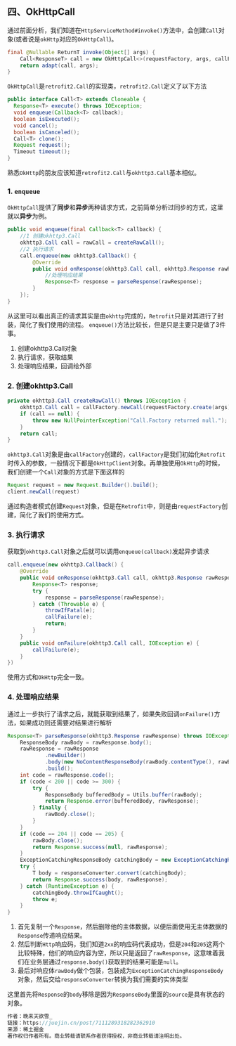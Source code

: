 ## 四、OkHttpCall

通过前面分析，我们知道在`HttpServiceMethod#invoke()`方法中，会创建`Call`对象(或者说是`okHttp`对应的`OkHttpCall`)。
```java
final @Nullable ReturnT invoke(Object[] args) {
	Call<ResponseT> call = new OkHttpCall<>(requestFactory, args, callFactory, responseConverter);
	return adapt(call, args);
}
```
`OkHttpCall`是`retrofit2.Call`的实现类，`retrofit2.Call`定义了以下方法
```java
public interface Call<T> extends Cloneable {
  Response<T> execute() throws IOException;
  void enqueue(Callback<T> callback);
  boolean isExecuted();
  void cancel();
  boolean isCanceled();
  Call<T> clone();
  Request request();
  Timeout timeout();
}
```
熟悉`OkHttp`的朋友应该知道`retrofit2.Call`与`okhttp3.Call`基本相似。

### 1. `enqueue`
`OkHttpCall`提供了**同步**和**异步**两种请求方式，之前简单分析过同步的方式，这里就以**异步**为例。
```java
public void enqueue(final Callback<T> callback) {
	//1 创建okhttp3.Call
	okhttp3.Call call = rawCall = createRawCall();
	//2 执行请求
	call.enqueue(new okhttp3.Callback() {
		@Override
		public void onResponse(okhttp3.Call call, okhttp3.Response rawResponse) {
			//处理响应结果
			Response<T> response = parseResponse(rawResponse);
		}
    });
}
```
从这里可以看出真正的请求其实是由`okhttp`完成的，`Retrofit`只是对其进行了封装，简化了我们使用的流程。
`enqueue()`方法比较长，但是只是主要只是做了3件事。

1. 创建okhttp3.Call对象
2. 执行请求，获取结果
3. 处理响应结果，回调给外部

### 2. 创建okhttp3.Call
```java
private okhttp3.Call createRawCall() throws IOException {
	okhttp3.Call call = callFactory.newCall(requestFactory.create(args));
	if (call == null) {
		throw new NullPointerException("Call.Factory returned null.");
	}
	return call;
}
```
`okhttp3.Call`对象是由`callFactory`创建的，`callFactory`是我们初始化`Retrofit`时传入的参数，一般情况下都是`OkHttpClient`对象。再单独使用`OkHttp`的时候，我们创建一个`Call`对象的方式是下面这样的
```java
Request request = new Request.Builder().build();
client.newCall(request)
```
通过构造者模式创建`Request`对象，但是在`Retrofit`中，则是由`requestFactory`创建，简化了我们的使用方式。

### 3. 执行请求
获取到`okhttp3.Call`对象之后就可以调用`enqueue(callback)`发起异步请求
```java
call.enqueue(new okhttp3.Callback() {
    @Override
    public void onResponse(okhttp3.Call call, okhttp3.Response rawResponse) {
        Response<T> response;
        try {
            response = parseResponse(rawResponse);
        } catch (Throwable e) {
            throwIfFatal(e);
            callFailure(e);
            return;
        }
    }
    public void onFailure(okhttp3.Call call, IOException e) {
        callFailure(e);
    }
})
```
使用方式和`OkHttp`完全一致。

### 4. 处理响应结果
通过上一步执行了请求之后，就能获取到结果了，如果失败回调`onFailure()`方法，如果成功则还需要对结果进行解析
```java
Response<T> parseResponse(okhttp3.Response rawResponse) throws IOException {
    ResponseBody rawBody = rawResponse.body();
    rawResponse = rawResponse
            .newBuilder()
            .body(new NoContentResponseBody(rawBody.contentType(), rawBody.contentLength()))
            .build();
    int code = rawResponse.code();
    if (code < 200 || code >= 300) {
        try {
            ResponseBody bufferedBody = Utils.buffer(rawBody);
            return Response.error(bufferedBody, rawResponse);
        } finally {
            rawBody.close();
        }
    }
    if (code == 204 || code == 205) {
        rawBody.close();
        return Response.success(null, rawResponse);
    }
    ExceptionCatchingResponseBody catchingBody = new ExceptionCatchingResponseBody(rawBody);
    try {
        T body = responseConverter.convert(catchingBody);
        return Response.success(body, rawResponse);
    } catch (RuntimeException e) {
        catchingBody.throwIfCaught();
        throw e;
    }
}
```

1. 首先复制一个`Response`，然后删除他的主体数据，以便后面使用无主体数据的`Response`传递响应结果。
2. 然后判断`Http`响应码，我们知道`2xx`的响应码代表成功，但是`204`和`205`这两个比较特殊，他们的响应内容为空，所以只是返回了`rawResponse`，这意味着我们在业务层通过`response.body()`获取到的结果可能是`null`。
3. 最后对响应体`rawBody`做个包装，包装成为`ExceptionCatchingResponseBody`对象，然后交给`responseConverter`转换为我们需要的实体类型

这里首先将`Response`的`body`移除是因为`ResponseBody`里面的`source`是具有状态的对象。

```java
作者：晚来天欲雪_
链接：https://juejin.cn/post/7111289318282362910
来源：稀土掘金
著作权归作者所有。商业转载请联系作者获得授权，非商业转载请注明出处。
```